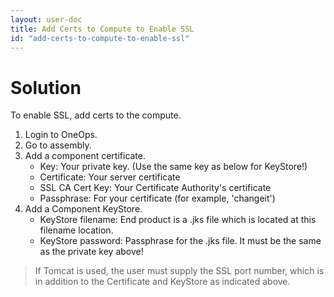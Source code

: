 ```yaml
---
layout: user-doc
title: Add Certs to Compute to Enable SSL
id: "add-certs-to-compute-to-enable-ssl"
---
```


# Solution

To enable SSL, add certs to the compute.


1. Login to OneOps.
2. Go to assembly.
3. Add a component certificate.
    * Key: Your private key. (Use the same key as below for KeyStore!)
    * Certificate: Your server certificate
    * SSL CA Cert Key: Your Certificate Authority's certificate
    * Passphrase: For your certificate (for example, 'changeit')
4. Add a Component KeyStore.
    * KeyStore filename: End product is a .jks file which is located at this filename location.
    * KeyStore password: Passphrase for the .jks file. It must be the same as the private key above!

>If Tomcat is used, the user must supply the SSL port number, which is in addition to the Certificate and KeyStore as indicated above.


